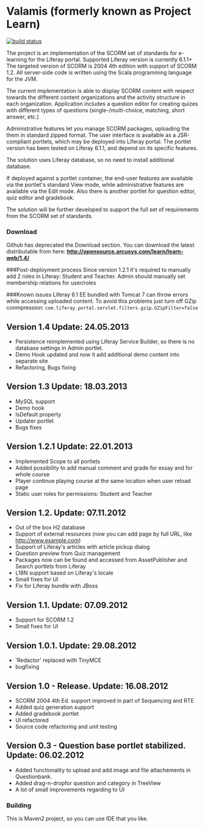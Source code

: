 # Valamis (formerly known as Project Learn)

[![build status](https://api.travis-ci.org/ViLPy/JSCORM.png)](http://travis-ci.org/ViLPy/JSCORM)

The project is an implementation of the SCORM set of standards for e-learning for the Liferay portal. Supported Liferay version is currently 6.1.1+
The targeted version of SCORM is 2004 4th edition with support of SCORM 1.2.
All server-side code is written using the Scala programming language for the JVM.

The current implementation is able to display SCORM content with respect towards the different content organizations and the activity structure in each organization.
Application includes a question editor for creating quizes with different types of questions (single-/multi-choice, matching, short answer, etc.)

Administrative features let you manage SCORM packages, uploading the them in standard zipped format.
The user interface is available as a JSR-compliant portlets, which may be deployed into Liferay portal. The portlet version has been tested on Liferay 6.1.1, and depend on its specific features.

The solution uses Liferay database, so no need to install additional database.

If deployed against a portlet container, the end-user features are available via the portlet's standard View mode, while administrative features are available via the Edit mode. Also there is another portlet for question editor, quiz editor and gradebook.

The solution will be further developed to support the full set of requirements from the SCORM set of standards.

### Download 
Github has deprecated the Download section. You can download the latest distributable from here: **http://opensource.arcusys.com/learn/learn-web/1.4/**

###Post-deployment process
Since version 1.2.1 it's required to manually add 2 roles in Liferay: Student and Teacher. Admin should manually set membership relations for user/roles

###Known issues
Liferay 6.1 EE bundled with Tomcat 7 can throw errors while accessing uploaded content. To avoid this problems just turn off GZip conmpression:
`com.liferay.portal.servlet.filters.gzip.GZipFilter=false`

## Version 1.4 Update: 24.05.2013
 - Persistence reimplemented using Liferay Service Builder, so there is no database settings in Admin portlet.
 - Demo Hook updated and now it add additional demo content into separate site
 - Refactoring, Bugs fixing
 

## Version 1.3 Update: 18.03.2013
 - MySQL support
 - Demo hook
 - IsDefault property
 - Updater portlet
 - Bugs fixes

## Version 1.2.1 Update: 22.01.2013
 - Implemented Scope to all portlets
 - Added possibility to add manual comment and grade for essay and for whole course
 - Player continue playing course at the same location when user reload page
 - Static user roles for permissions: Student and Teacher
 

## Version 1.2. Update: 07.11.2012
 - Out of the box H2 database
 - Support of external resources (now you can add page by full URL, like http://www.example.com)
 - Support of Liferay's articles with article pickup dialog
 - Question preview from Quiz management
 - Packages now can be found and accessed from AssetPublisher and Search portlets from Liferay
 - L18N support based on Liferay's locale
 - Small fixes for UI
 - Fix for Liferay bundle with JBoss

## Version 1.1. Update: 07.09.2012
 - Support for SCORM 1.2
 - Small fixes for UI

## Version 1.0.1. Update: 29.08.2012
 - 'Redactor' replaced with TinyMCE
 - bugfixing

## Version 1.0 - Release. Update: 16.08.2012
 - SCORM 2004 4th Ed. support improved in part of Sequencing and RTE
 - Added quiz generation support
 - Added gradebook portlet
 - UI refactored
 - Source code refactoring and unit testing

## Version 0.3 - Question base portlet stabilized. Update: 06.02.2012
 - Added functionality to upload and add image and file attachements in Questionbank.
 - Added drag-n-dropfor question and category in TreeView
 - A lot of small improvements regarding to UI
 
### Building

This is Maven2 project, so you can use IDE that you like.
